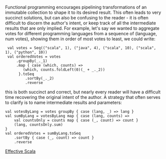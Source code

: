 Functional programming encourages pipelining transformations of an immutable collection to shape it to its
 desired result. This often leads to very succinct solutions, but can also be confusing to the reader - it is often difficult
 to discern the author's intent, or keep track of all the intermediate results that are only implied. For example, let's say
 we wanted to aggregate votes for different programming languages from a sequence of (language, num votes), showing them
 in order of most votes to least, we could write:

     val votes = Seq(("scala", 1), ("java", 4), ("scala", 10), ("scala", 1), ("python", 10))
     val orderedVotes = votes
         .groupBy(_._1)
         .map { case (which, counts) =>
            (which, counts.foldLeft(0)(_ + _._2))
          }.toSeq
             .sortBy(_._2)
             .reverse

 this is both succinct and correct, but nearly every reader will have a difficult time recovering the original intent of
 the author. A strategy that often serves to clarify is to name intermediate results and parameters:

    val votesByLang = votes groupBy { case (lang, _) => lang }
    val sumByLang = votesByLang map { case (lang, counts) =>
        val countsOnly = counts map { case (_, count) => count }
        (lang, countsOnly.sum)
    }
    val orderedVotes = sumByLang.toSeq
        .sortBy { case (_, count) => count }
        .reverse

 [Effective Scala](http://twitter.github.io/effectivescala/#Collections-Style)